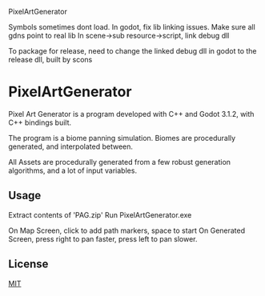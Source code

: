 PixelArtGenerator

Symbols sometimes dont load. In godot, fix lib linking issues.
Make sure all gdns point to real lib
In scene->sub resource->script, link debug dll

To package for release, need to change the linked debug dll in godot to the release dll, built by scons


# PixelArtGenerator

Pixel Art Generator is a program developed with C++ and Godot 3.1.2, with C++ bindings built. 

The program is a biome panning simulation. Biomes are procedurally generated, and interpolated between. 

All Assets are procedurally generated from a few robust generation algorithms, and a lot of input variables.

## Usage

Extract contents of 'PAG.zip'
Run PixelArtGenerator.exe

On Map Screen, click to add path markers, space to start
On Generated Screen, press right to pan faster, press left to pan slower.

## License
[MIT](https://choosealicense.com/licenses/mit/)
